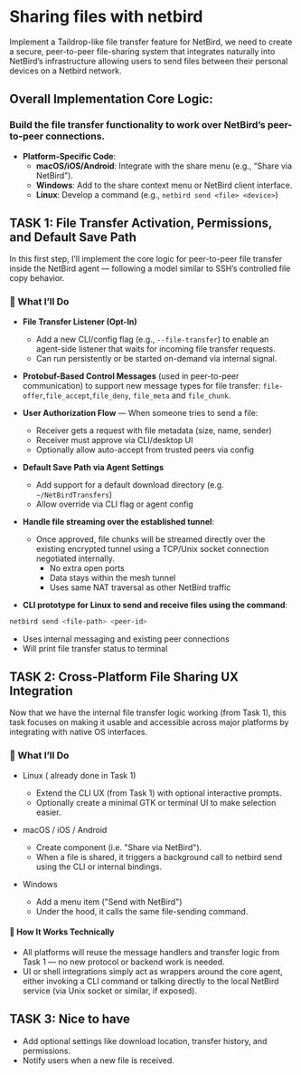# Sharing files with netbird 
Implement a Taildrop-like file transfer feature for NetBird, we need to create a secure, peer-to-peer file-sharing system that integrates naturally into NetBird’s infrastructure allowing users to send files between their personal devices on a Netbird network.

## Overall Implementation Core Logic: 
### Build the file transfer functionality to work over NetBird’s peer-to-peer connections.
-  **Platform-Specific Code**:
    - **macOS/iOS/Android**: Integrate with the share menu (e.g., “Share via NetBird”).
    - **Windows**: Add to the share context menu or NetBird client interface.
    - **Linux**: Develop a command (e.g., `netbird send <file> <device>`)

## TASK 1: File Transfer Activation, Permissions, and Default Save Path
In this first step, I’ll implement the core logic for peer-to-peer file transfer inside the NetBird agent — following a model similar to SSH’s controlled file copy behavior.

### 🧩 What I’ll Do
- **File Transfer Listener (Opt-In)**
   - Add a new CLI/config flag (e.g., `--file-transfer`) to enable an agent-side listener that waits for incoming file transfer requests.
   - Can run persistently or be started on-demand via internal signal.


- **Protobuf-Based Control Messages** (used in peer-to-peer communication) to support new message types for file transfer: `file-offer`,`file_accept`,`file_deny`, `file_meta` and `file_chunk`.

- **User Authorization Flow** — When someone tries to send a file:
   - Receiver gets a request with file metadata (size, name, sender)
   - Receiver must approve via CLI/desktop UI
   - Optionally allow auto-accept from trusted peers via config

- **Default Save Path via Agent Settings**
  - Add support for a default download directory (e.g. `~/NetBirdTransfers`)
  - Allow override via CLI flag or agent config

- **Handle file streaming over the established tunnel**:
    - Once approved, file chunks will be streamed directly over the existing encrypted tunnel using a TCP/Unix socket connection negotiated internally.
      - No extra open ports
      - Data stays within the mesh tunnel
      - Uses same NAT traversal as other NetBird traffic

- **CLI prototype for Linux to send and receive files using the command**:
```bash
netbird send <file-path> <peer-id>
```
   - Uses internal messaging and existing peer connections
   - Will print file transfer status to terminal

## TASK 2: Cross-Platform File Sharing UX Integration
Now that we have the internal file transfer logic working (from Task 1), this task focuses on making it usable and accessible across major platforms by integrating with native OS interfaces.

### 🧩 What I’ll Do
- Linux ( already done in Task 1)
   - Extend the CLI UX (from Task 1) with optional interactive prompts.
   - Optionally create a minimal GTK or terminal UI to make selection easier.

- macOS / iOS / Android
  - Create component (i.e. "Share via NetBird").
  - When a file is shared, it triggers a background call to netbird send <file> <target-device> using the CLI or internal bindings.

- Windows
   - Add a  menu item ("Send with NetBird")
   - Under the hood, it calls the same file-sending command.


#### 🔁 How It Works Technically
- All platforms will reuse the message handlers and transfer logic from Task 1 — no new protocol or backend work is needed.
- UI or shell integrations simply act as wrappers around the core agent, either invoking a CLI command or talking directly to the local NetBird service (via Unix socket or similar, if exposed).

## TASK 3: Nice to have
- Add optional settings like download location, transfer history, and permissions.
- Notify users when a new file is received.

